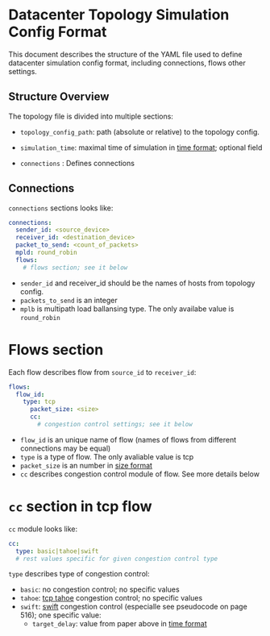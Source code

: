 # Datacenter Topology Simulation Config Format

This document describes the structure of the YAML file used to define datacenter simulation config format, including connections, flows other settings.

## Structure Overview

The topology file is divided into multiple sections:

- `topology_config_path`: path (absolute or relative) to the topology config.

- `simulation_time`: maximal time of simulation in [time format](../README.md); optional field

- `connections` : Defines connections

## Connections

`connections` sections looks like:

```yaml
connections:
  sender_id: <source_device>
  receiver_id: <destination_device>
  packet_to_send: <count_of_packets>
  mpld: round_robin
  flows:
    # flows section; see it below
```

- `sender_id` and receiver_id should be the names of hosts  from topology config.
- `packets_to_send` is an integer
- `mplb` is multipath load ballansing type. The only availabe value is `round_robin`

# Flows section

Each flow describes flow from `source_id` to `receiver_id`:

```yaml
flows:
  flow_id:
    type: tcp
      packet_size: <size>
      cc:
        # congestion control settings; see it below
```

- `flow_id` is an unique name of flow (names of flows from different connections may be equal)
- `type` is a type of flow. The only avaliable value is tcp
- `packet_size` is an number in [size format](../README.md)
- `cc` describes congestion control module of flow. See more details below

# `cc` section in tcp flow

`cc` module looks like:

```yaml
cc:
  type: basic|tahoe|swift
  # rest values specific for given congestion control type
```

`type` describes type of congestion control:

- `basic`: no congestion control; no specific values
- `tahoe`: [tcp tahoe](https://www.geeksforgeeks.org/computer-networks/tcp-tahoe-and-tcp-reno/) congestion control; no specific values
- `swift`: [swift](https://2022-cs244.github.io/papers/L5-swift.pdf) congestion control (especialle see pseudocode on page 516); one specific value:
  + `target_delay`: value from paper above in [time format](../README.md)

